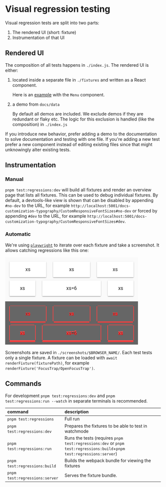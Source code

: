 # Visual regression testing

Visual regression tests are split into two parts:

1. The rendered UI (short: fixture)
2. Instrumentation of that UI

## Rendered UI

The composition of all tests happens in `./index.js`.
The rendered UI is either:

1. located inside a separate file in `./fixtures` and written as a React component.

   Here is an [example](https://github.com/mui/material-ui/blob/814fb60bbd8e500517b2307b6a297a638838ca89/test/regressions/tests/Menu/SimpleMenuList.js#L6-L16) with the `Menu` component.

2. a demo from `docs/data`

   By default all demos are included.
   We exclude demos if they are redundant or flaky etc.
   The logic for this exclusion is handled (like the composition) in `./index.js`

If you introduce new behavior, prefer adding a demo to the documentation to solve documentation and testing with one file.
If you're adding a new test prefer a new component instead of editing existing files since that might unknowingly alter existing tests.

## Instrumentation

### Manual

`pnpm test:regressions:dev` will build all fixtures and render an overview page that lists all fixtures.
This can be used to debug individual fixtures.
By default, a devtools-like view is shown that can be disabled by appending `#no-dev` to the URL, for example `http://localhost:5001/docs-customization-typography/CustomResponsiveFontSizes#no-dev` or forced by appending `#dev` to the URL, for example `http://localhost:5001/docs-customization-typography/CustomResponsiveFontSizes#dev`.

### Automatic

We're using [`playwright`](https://playwright.dev) to iterate over each fixture and take a screenshot.
It allows catching regressions like this one:

![before](/test/docs-regressions-before.png)
![diff](/test/docs-regressions-diff.png)

Screenshots are saved in `./screenshots/$BROWSER_NAME/`.
Each test tests only a single fixture.
A fixture can be loaded with `await renderFixture(fixturePath)`, for example `renderFixture('FocusTrap/OpenFocusTrap')`.

## Commands

For development `pnpm test:regressions:dev` and `pnpm test:regressions:run --watch` in separate terminals is recommended.

| command                        | description                                                                                                           |
| :----------------------------- | :-------------------------------------------------------------------------------------------------------------------- |
| `pnpm test:regressions`        | Full run                                                                                                              |
| `pnpm test:regressions:dev`    | Prepares the fixtures to be able to test in watchmode                                                                 |
| `pnpm test:regressions:run`    | Runs the tests (requires `pnpm test:regressions:dev` or `pnpm test:regressions:build`+`pnpm test:regressions:server`) |
| `pnpm test:regressions:build`  | Builds the webpack bundle for viewing the fixtures                                                                    |
| `pnpm test:regressions:server` | Serves the fixture bundle.                                                                                            |
